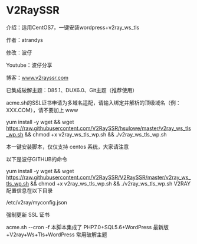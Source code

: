 # V2RaySSR
 介绍：适用CentOS7，一键安装wordpress+v2ray_ws_tls
 
 作者：atrandys
 
 修改：波仔
 
 Youtube：波仔分享
 
 博客：www.v2rayssr.com
 
 已集成破解主题：D85.1、DUX6.0、Git主题（推荐使用）
 
 acme.sh的SSL证书申请为多域名适配，请输入绑定并解析的顶级域名（例：XXX.COM），请不要加上 www
 


yum install -y wget && wget https://raw.githubusercontent.com/V2RaySSR/hsulowe/master/v2ray_ws_tls_wp.sh && chmod +x v2ray_ws_tls_wp.sh && ./v2ray_ws_tls_wp.sh


本一键安装脚本，仅仅支持 centos 系统，大家请注意

以下是波仔GITHUB的命令

yum install -y wget && wget https://raw.githubusercontent.com/V2RaySSR/V2RaySSR/master/v2ray_ws_tls_wp.sh && chmod +x v2ray_ws_tls_wp.sh && ./v2ray_ws_tls_wp.sh
V2RAY 配置信息在以下目录

/etc/v2ray/myconfig.json

强制更新 SSL 证书

acme.sh --cron -f
本脚本集成了 PHP7.0+SQL5.6+WordPress 最新版+V2ray+Ws+Tls+WordPress 常用破解主题
